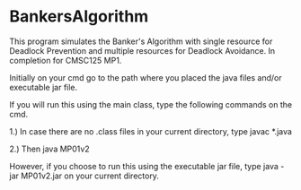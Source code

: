# BankersAlgorithm
This program simulates the Banker's Algorithm with single resource for Deadlock Prevention and multiple resources for Deadlock Avoidance. In completion for CMSC125 MP1.

Initially on your cmd go to the path where you placed the java files and/or executable jar file.

If you will run this using the main class, type the following commands on the cmd.

1.) In case there are no .class files in your current directory, type
javac *.java

2.) Then
java MP01v2

However, if you choose to run this using the executable jar file, type
	java -jar MP01v2.jar
on your current directory.